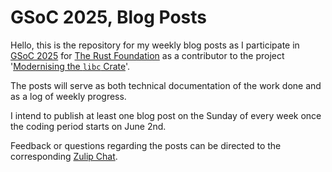 # GSoC 2025, Blog Posts

Hello, this is the repository for my weekly blog posts as I participate in [GSoC 2025](https://summerofcode.withgoogle.com/) for [The Rust Foundation](https://www.rust-lang.org/) as a contributor to the project '[Modernising the `libc` Crate](./Proposal.pdf)'.

The posts will serve as both technical documentation of the work done and as a log of weekly progress.

I intend to publish at least one blog post on the Sunday of every week once the coding period starts on June 2nd.

Feedback or questions regarding the posts can be directed to the corresponding [Zulip Chat](https://rust-lang.zulipchat.com/#narrow/channel/421156-gsoc/topic/Project.3A.20Modernising.20the.20libc.20Crate/with/517672053).

